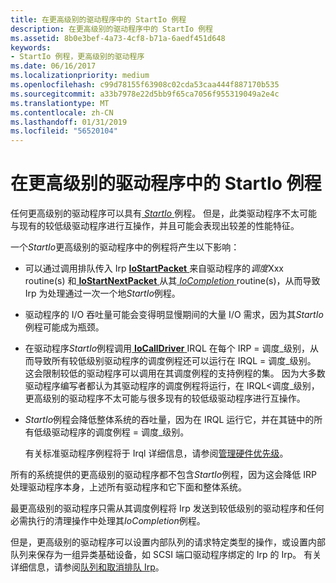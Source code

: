 ```yaml
---
title: 在更高级别的驱动程序中的 StartIo 例程
description: 在更高级别的驱动程序中的 StartIo 例程
ms.assetid: 8b0e3bef-4a73-4cf8-b71a-6aedf451d648
keywords:
- StartIo 例程，更高级别的驱动程序
ms.date: 06/16/2017
ms.localizationpriority: medium
ms.openlocfilehash: c99d78155f63908c02cda53caa444f887170b535
ms.sourcegitcommit: a33b7978e22d5bb9f65ca7056f955319049a2e4c
ms.translationtype: MT
ms.contentlocale: zh-CN
ms.lasthandoff: 01/31/2019
ms.locfileid: "56520104"
---
```

# <a name="startio-routines-in-higher-level-drivers"></a>在更高级别的驱动程序中的 StartIo 例程





任何更高级别的驱动程序可以具有[ *StartIo* ](https://msdn.microsoft.com/library/windows/hardware/ff563858)例程。 但是，此类驱动程序不太可能与现有的较低级驱动程序进行互操作，并且可能会表现出较差的性能特征。

一个*StartIo*更高级别的驱动程序中的例程将产生以下影响：

-   可以通过调用排队传入 Irp [ **IoStartPacket** ](https://msdn.microsoft.com/library/windows/hardware/ff550370)来自驱动程序的*调度*Xxx routine(s) 和[ **IoStartNextPacket** ](https://msdn.microsoft.com/library/windows/hardware/ff550358)从其[ *IoCompletion* ](https://msdn.microsoft.com/library/windows/hardware/ff548354) routine(s)，从而导致 Irp 为处理通过一次一个地*StartIo*例程。

-   驱动程序的 I/O 吞吐量可能会变得明显慢期间的大量 I/O 需求，因为其*StartIo*例程可能成为瓶颈。

-   在驱动程序*StartIo*例程调用[ **IoCallDriver** ](https://msdn.microsoft.com/library/windows/hardware/ff548336) IRQL 在每个 IRP = 调度\_级别，从而导致所有较低级别驱动程序的调度例程还可以运行在 IRQL = 调度\_级别。 这会限制较低的驱动程序可以调用在其调度例程的支持例程的集。 因为大多数驱动程序编写者都认为其驱动程序的调度例程将运行，在 IRQL&lt;调度\_级别，更高级别的驱动程序不太可能与很多现有的较低级驱动程序进行互操作。

-   *StartIo*例程会降低整体系统的吞吐量，因为在 IRQL 运行它，并在其链中的所有低级驱动程序的调度例程 = 调度\_级别。

    有关标准驱动程序例程将于 Irql 详细信息，请参阅[管理硬件优先级](managing-hardware-priorities.md)。

所有的系统提供的更高级别的驱动程序都不包含*StartIo*例程，因为这会降低 IRP 处理驱动程序本身，上述所有驱动程序和它下面和整体系统。

最更高级别的驱动程序只需从其调度例程将 Irp 发送到较低级别的驱动程序和任何必需执行的清理操作中处理其*IoCompletion*例程。

但是，更高级别的驱动程序可以设置内部队列的请求特定类型的操作，或设置内部队列来保存为一组异类基础设备，如 SCSI 端口驱动程序绑定的 Irp 的 Irp。 有关详细信息，请参阅[队列和取消排队 Irp](queuing-and-dequeuing-irps.md)。

 

 




